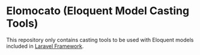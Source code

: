 # Elomocato (Eloquent Model Casting Tools)
This repository only contains casting tools to be used with Eloquent models included in [Laravel Framework](https://laravel.com/).
